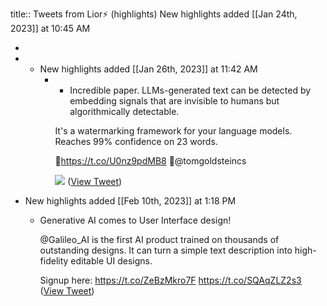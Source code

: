 title:: Tweets from Lior⚡ (highlights)
New highlights added [[Jan 24th, 2023]] at 10:45 AM

-
- * New highlights added [[Jan 26th, 2023]] at 11:42 AM
	- * Incredible paper. LLMs-generated text can be detected by embedding signals that are invisible to humans but algorithmically detectable.
	  
	  It's a watermarking framework for your language models.
	  Reaches 99% confidence on 23 words.
	  
	  📄https://t.co/U0nz9pdMB8 
	  🧠@tomgoldsteincs 
	  
	  ![](https://pbs.twimg.com/media/FnWw82PXgAEe584.jpg) ([View Tweet](https://twitter.com/AlphaSignalAI/status/1618394448769216513))
- New highlights added [[Feb 10th, 2023]] at 1:18 PM
	- Generative AI comes to User Interface design!
	  
	  @Galileo_AI is the first AI product trained on thousands of outstanding designs. It can turn a simple text description into high-fidelity editable UI designs.
	  
	  Signup here: https://t.co/ZeBzMkro7F https://t.co/SQAqZLZ2s3 ([View Tweet](https://twitter.com/AlphaSignalAI/status/1623707730367086595))